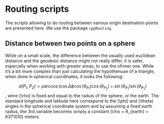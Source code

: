 Routing scripts
================

The scripts allowing to do routing between various origin destination
points are presented here. We use the package `cppRouting`.

## Distance between two points on a sphere

While on a small scale, the difference between the usually used
euclidean distance and the geodesic distance might not really differ, it
is safer, especially when working with greater areas, to use the ofrmer
one. While it’s a bit more complex than just calculating the hypothenuse
of a triangle, when done in spherical coordinates, it looks the
following:

$$d(P_1,P_2)=\rho\arccos(\cos\Delta\phi\cos(\theta_{P_1})\cos(\theta_{P_2})+\sin(\theta_{P_1})\sin(\theta_{P_2})$$,
whre \(\rho\) is fixed and equal to the raduis of the sphere, or the
earth. The standard longitude and latitude here correspond to the
\(\phi\) and \(\theta\) angles in the spherical coordinate system and by
assuming a fixed earth radius, the 3rd variable becomes simply a
constant \(\rho = R_{earth} = 6371010\) meters.
